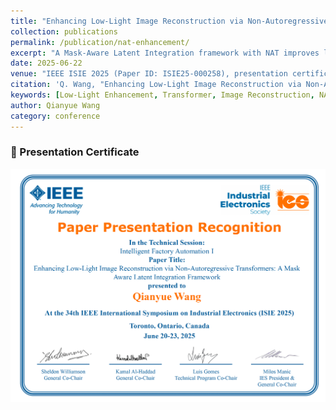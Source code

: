 ```yaml
---
title: "Enhancing Low-Light Image Reconstruction via Non-Autoregressive Transformers: A Mask-Aware Latent Integration Framework"
collection: publications
permalink: /publication/nat-enhancement/
excerpt: "A Mask-Aware Latent Integration framework with NAT improves low-light image reconstruction, presented at IEEE ISIE 2025."
date: 2025-06-22
venue: "IEEE ISIE 2025 (Paper ID: ISIE25-000258), presentation certificate and talk attached below"
citation: 'Q. Wang, "Enhancing Low-Light Image Reconstruction via Non-Autoregressive Transformers," in IEEE ISIE 2025, accepted, to appear.'
keywords: [Low-Light Enhancement, Transformer, Image Reconstruction, NAT, GLARE]
author: Qianyue Wang
category: conference
---
```


### 📜 Presentation Certificate
![certificate](/images/isie2025_certificate.png)


